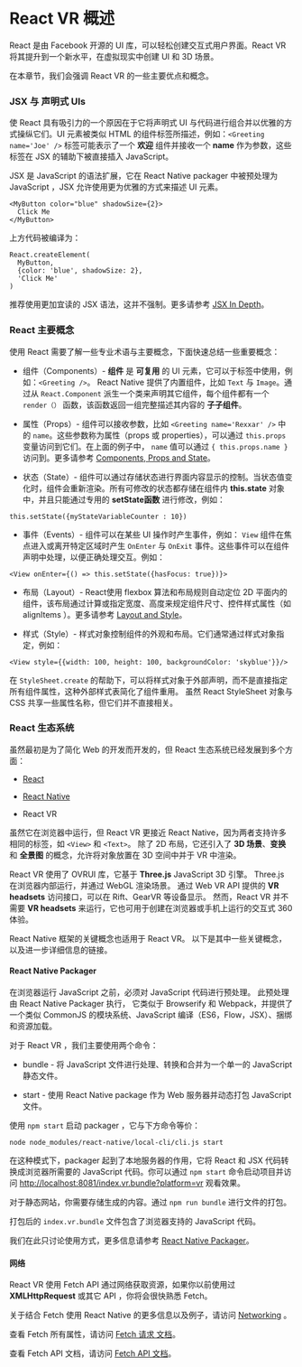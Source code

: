 # React VR 概述

React 是由 Facebook 开源的 UI 库，可以轻松创建交互式用户界面。React VR 将其提升到一个新水平，在虚拟现实中创建 UI 和 3D 场景。

在本章节，我们会强调 React VR 的一些主要优点和概念。

### JSX 与 声明式 UIs

使 React 具有吸引力的一个原因在于它将声明式 UI 与代码进行组合并以优雅的方式操纵它们。UI 元素被类似 HTML 的组件标签所描述，例如：`<Greeting name='Joe' />` 标签可能表示了一个 **欢迎** 组件并接收一个 **name** 作为参数，这些标签在 JSX 的辅助下被直接插入 JavaScript。

JSX 是 JavaScript 的语法扩展，它在 React Native packager 中被预处理为 JavaScript ，JSX 允许使用更为优雅的方式来描述 UI 元素。

```
<MyButton color="blue" shadowSize={2}>
  Click Me
</MyButton>
```

上方代码被编译为：

```
React.createElement(
  MyButton,
  {color: 'blue', shadowSize: 2},
  'Click Me'
)
```

推荐使用更加宜读的 JSX 语法，这并不强制。更多请参考 [JSX In Depth](https://facebook.github.io/react/docs/jsx-in-depth.html)。

### React 主要概念

使用 React 需要了解一些专业术语与主要概念，下面快速总结一些重要概念：

* 组件（Components）- **组件** 是 **可复用** 的 UI 元素，它可以于标签中使用，例如：`<Greeting />`。 React Native 提供了内置组件，比如 `Text` 与 `Image`。通过从 `React.Component` 派生一个类来声明其它组件，每个组件都有一个 `render（）` 函数，该函数返回一组完整描述其内容的 **子子组件**。

* 属性（Props）- 组件可以接收参数，比如 `<Greeting name='Rexxar' />` 中的 `name`。这些参数称为属性（props 或 properties），可以通过 `this.props` 变量访问到它们。在上面的例子中， `name` 值可以通过 `{ this.props.name }` 访问到。更多请参考 [Components, Props and State](https://facebook.github.io/react-vr/docs/components-props-and-state.html)。

* 状态（State）- 组件可以通过存储状态进行界面内容显示的控制。当状态值变化时，组件会重新渲染。所有可修改的状态都存储在组件内 **this.state** 对象中，并且只能通过专用的 **setState函数** 进行修改，例如：

```
this.setState({myStateVariableCounter : 10})
```

* 事件（Events）- 组件可以在某些 UI 操作时产生事件，例如： `View` 组件在焦点进入或离开特定区域时产生 `OnEnter` 与 `OnExit` 事件。这些事件可以在组件声明中处理，以便正确处理交互。例如：

```
<View onEnter={() => this.setState({hasFocus: true})}>
```

* 布局（Layout）- React使用 flexbox 算法和布局规则自动定位 2D 平面内的组件，该布局通过计算或指定宽度、高度来规定组件尺寸、控件样式属性（如 alignItems ）。更多请参考 [Layout and Style](https://facebook.github.io/react-vr/docs/layout-and-style.html)。

* 样式（Style）- 样式对象控制组件的外观和布局。它们通常通过样式对象指定，例如：

```
<View style={{width: 100, height: 100, backgroundColor: 'skyblue'}}/>
```

在 `StyleSheet.create` 的帮助下，可以将样式对象于外部声明，而不是直接指定所有组件属性，这种外部样式表简化了组件重用。 虽然 React StyleSheet 对象与 CSS 共享一些属性名称，但它们并不直接相关。

### React 生态系统

虽然最初是为了简化 Web 的开发而开发的，但 React 生态系统已经发展到多个方面：

* [React](https://facebook.github.io/react/)

* [React Native](https://facebook.github.io/react-native/)

* React VR

虽然它在浏览器中运行，但 React VR 更接近 React Native，因为两者支持许多相同的标签，如 `<View>` 和 `<Text>`。 除了 2D 布局，它还引入了 **3D 场景**、**变换** 和 **全景图** 的概念，允许将对象放置在 3D 空间中并于 VR 中渲染。

React VR 使用了 OVRUI 库，它基于 **Three.js** JavaScript 3D 引擎。 Three.js 在浏览器内部运行，并通过 WebGL 渲染场景。 通过 Web VR API 提供的 **VR headsets** 访问接口，可以在 Rift、GearVR 等设备显示。 然而，React VR 并不需要 **VR headsets** 来运行，它也可用于创建在浏览器或手机上运行的交互式 360 体验。


React Native 框架的关键概念也适用于 React VR。 以下是其中一些关键概念，以及进一步详细信息的链接。

#### React Native Packager

在浏览器运行 JavaScript 之前，必须对 JavaScript 代码进行预处理。 此预处理由 React Native Packager 执行， 它类似于 Browserify 和 Webpack，并提供了一个类似 CommonJS 的模块系统、JavaScript 编译（ES6，Flow，JSX）、捆绑和资源加载。

对于 React VR ，我们主要使用两个命令：

* bundle - 将 JavaScript 文件进行处理、转换和合并为一个单一的 JavaScript 静态文件。

* start - 使用 React Native package 作为 Web 服务器并动态打包 JavaScript 文件。

使用 `npm start` 启动 packager ，它与下方命令等价：

```
node node_modules/react-native/local-cli/cli.js start
```

在这种模式下，packager 起到了本地服务器的作用，它将 React 和 JSX 代码转换成浏览器所需要的 JavaScript 代码。你可以通过 `npm start` 命令启动项目并访问 [http://localhost:8081/index.vr.bundle?platform=vr]( http://localhost:8081/index.vr.bundle?platform=vr) 观看效果。

对于静态网站，你需要存储生成的内容。通过 `npm run bundle` 进行文件的打包。

打包后的 `index.vr.bundle` 文件包含了浏览器支持的 JavaScript 代码。

我们在此只讨论使用方式，更多信息请参考 [React Native Packager](https://github.com/facebook/react-native/blob/master/packager/README.md)。

#### 网络

React VR 使用 Fetch API 通过网络获取资源，如果你以前使用过 **XMLHttpRequest** 或其它 API ，你将会很快熟悉 Fetch。

关于结合 Fetch 使用 React Native 的更多信息以及例子，请访问 [Networking](https://facebook.github.io/react-native/docs/network.html) 。

查看 Fetch 所有属性，请访问 [Fetch 请求 文档](https://developer.mozilla.org/en-US/docs/Web/API/Request)。

查看 Fetch API 文档，请访问 [Fetch API 文档](https://developer.mozilla.org/en-US/docs/Web/API/Fetch_API)。
